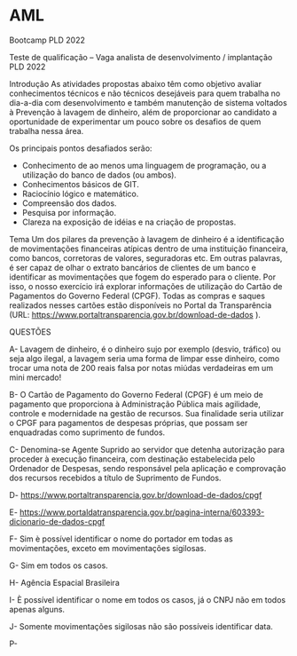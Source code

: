# AML
Bootcamp PLD 2022

Teste de qualificação – Vaga analista de desenvolvimento / implantação PLD 2022

Introdução
As atividades propostas abaixo têm como objetivo avaliar conhecimentos técnicos e não
técnicos desejáveis para quem trabalha no dia-a-dia com desenvolvimento e também
manutenção de sistema voltados à Prevenção à lavagem de dinheiro, além de proporcionar
ao candidato a oportunidade de experimentar um pouco sobre os desafios de quem trabalha
nessa área.

Os principais pontos desafiados serão:
- Conhecimento de ao menos uma linguagem de programação, ou a utilização do banco de
dados (ou ambos).
- Conhecimentos básicos de GIT.
- Raciocínio lógico e matemático.
- Compreensão dos dados.
- Pesquisa por informação.
- Clareza na exposição de idéias e na criação de propostas.

Tema
Um dos pilares da prevenção à lavagem de dinheiro é a identificação de movimentações
financeiras atípicas dentro de uma instituição financeira, como bancos, corretoras de
valores, seguradoras etc.
Em outras palavras, é ser capaz de olhar o extrato bancários de clientes de um banco e
identificar as movimentações que fogem do esperado para o cliente. Por isso, o nosso
exercício irá explorar informações de utilização do Cartão de Pagamentos do Governo
Federal (CPGF). Todas as compras e saques realizados nesses cartões estão disponíveis
no Portal da Transparência (URL:
https://www.portaltransparencia.gov.br/download-de-dados ).

QUESTÕES

A- Lavagem de dinheiro, é o dinheiro sujo por exemplo (desvio, tráfico) ou seja algo ilegal, a lavagem seria uma forma de limpar esse dinheiro, como trocar uma nota de 200 reais falsa por notas miúdas verdadeiras em um mini mercado!


B- O Cartão de Pagamento do Governo Federal (CPGF) é um meio de pagamento que proporciona à Administração Pública mais agilidade, controle e modernidade na gestão de recursos. Sua finalidade seria utilizar o CPGF para pagamentos de despesas próprias, que possam ser enquadradas como suprimento de fundos.


C- Denomina-se Agente Suprido ao servidor que detenha autorização para proceder à execução financeira, com destinação estabelecida pelo Ordenador de Despesas, sendo responsável pela aplicação e comprovação dos recursos recebidos a título de Suprimento de Fundos.


D- https://www.portaltransparencia.gov.br/download-de-dados/cpgf


E- https://www.portaldatransparencia.gov.br/pagina-interna/603393-dicionario-de-dados-cpgf


F- Sim è possível identificar o nome do portador em todas as movimentações, exceto em movimentações sigilosas.


G- Sim em todos os casos.


H- Agência Espacial Brasileira


I- È possível identificar o nome em todos os casos, já o CNPJ não em todos apenas alguns.


J- Somente movimentações sigilosas não são possíveis identificar data.


P- 

